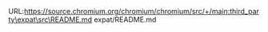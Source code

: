 URL:https://source.chromium.org/chromium/chromium/src/+/main:third_party\expat\src\README.md
expat/README.md